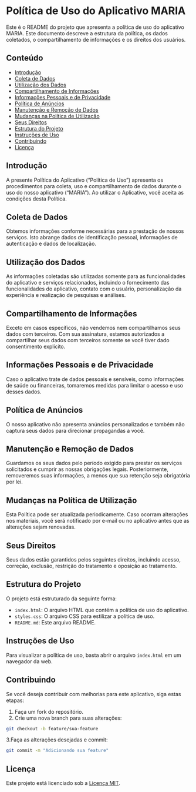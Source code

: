 # Política de Uso do Aplicativo MARIA

Este é o README do projeto que apresenta a política de uso do aplicativo MARIA. Este documento descreve a estrutura da política, os dados coletados, o compartilhamento de informações e os direitos dos usuários.

## Conteúdo

- [Introdução](#introdução)
- [Coleta de Dados](#coleta-de-dados)
- [Utilização dos Dados](#utilização-dos-dados)
- [Compartilhamento de Informações](#compartilhamento-de-informações)
- [Informações Pessoais e de Privacidade](#informações-pessoais-e-de-privacidade)
- [Política de Anúncios](#política-de-anúncios)
- [Manutenção e Remoção de Dados](#manutenção-e-remoção-de-dados)
- [Mudanças na Política de Utilização](#mudanças-na-política-de-utilização)
- [Seus Direitos](#seus-direitos)
- [Estrutura do Projeto](#estrutura-do-projeto)
- [Instruções de Uso](#instruções-de-uso)
- [Contribuindo](#contribuindo)
- [Licença](#licença)

## Introdução

A presente Política do Aplicativo (“Política de Uso”) apresenta os procedimentos para coleta, uso e compartilhamento de dados durante o uso do nosso aplicativo (“MARIA”). Ao utilizar o Aplicativo, você aceita as condições desta Política.

## Coleta de Dados

Obtemos informações conforme necessárias para a prestação de nossos serviços. Isto abrange dados de identificação pessoal, informações de autenticação e dados de localização.

## Utilização dos Dados

As informações coletadas são utilizadas somente para as funcionalidades do aplicativo e serviços relacionados, incluindo o fornecimento das funcionalidades do aplicativo, contato com o usuário, personalização da experiência e realização de pesquisas e análises.

## Compartilhamento de Informações

Exceto em casos específicos, não vendemos nem compartilhamos seus dados com terceiros. Com sua assinatura, estamos autorizados a compartilhar seus dados com terceiros somente se você tiver dado consentimento explícito.

## Informações Pessoais e de Privacidade

Caso o aplicativo trate de dados pessoais e sensíveis, como informações de saúde ou financeiras, tomaremos medidas para limitar o acesso e uso desses dados.

## Política de Anúncios

O nosso aplicativo não apresenta anúncios personalizados e também não captura seus dados para direcionar propagandas a você.

## Manutenção e Remoção de Dados

Guardamos os seus dados pelo período exigido para prestar os serviços solicitados e cumprir as nossas obrigações legais. Posteriormente, removeremos suas informações, a menos que sua retenção seja obrigatória por lei.

## Mudanças na Política de Utilização

Esta Política pode ser atualizada periodicamente. Caso ocorram alterações nos materiais, você será notificado por e-mail ou no aplicativo antes que as alterações sejam renovadas.

## Seus Direitos

Seus dados estão garantidos pelos seguintes direitos, incluindo acesso, correção, exclusão, restrição do tratamento e oposição ao tratamento.

## Estrutura do Projeto

O projeto está estruturado da seguinte forma:

- `index.html`: O arquivo HTML que contém a política de uso do aplicativo.
- `styles.css`: O arquivo CSS para estilizar a política de uso.
- `README.md`: Este arquivo README.

## Instruções de Uso

Para visualizar a política de uso, basta abrir o arquivo `index.html` em um navegador da web.

## Contribuindo

Se você deseja contribuir com melhorias para este aplicativo, siga estas etapas:

1. Faça um fork do repositório.
2. Crie uma nova branch para suas alterações:

```bash
git checkout -b feature/sua-feature
```

3.Faça as alterações desejadas e commit:

```bash
git commit -m "Adicionando sua feature"
```

## Licença

Este projeto está licenciado sob a [Licença MIT](LICENSE).
